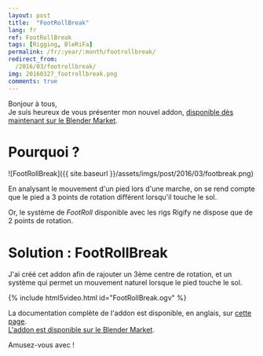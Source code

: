 ```yaml
---
layout: post
title:  "FootRollBreak"
lang: fr
ref: FootRollBreak
tags: [Rigging, BleRiFa]
permalink: /fr/:year/:month/footrollbreak/
redirect_from:
  /2016/03/footrollbreak/
img: 20160327_footrollbreak.png
comments: true
---
```


Bonjour à tous,  
Je suis heureux de vous présenter mon nouvel addon, [disponible dès maintenant sur le Blender Market][1].  

# Pourquoi ?
![FootRollBreak]({{ site.baseurl }}/assets/imgs/post/2016/03/footbreak.png)

En analysant le mouvement d'un pied lors d'une marche, on se rend compte que le pied a 3 points de rotation différent lorsqu'il touche le sol.

Or, le système de _FootRoll_ disponible avec les rigs Rigify ne dispose que de 2 points de rotation.  

# Solution : FootRollBreak  

J'ai créé cet addon afin de rajouter un 3ème centre de rotation, et un système qui permet un mouvement naturel lorsque le pied touche le sol.

{% include html5video.html id="FootRollBreak.ogv" %}

La documentation complète de l'addon est disponible, en anglais, sur [cette page][2].  
[L'addon est disponible sur le Blender Market][1].

Amusez-vous avec !

[1]: https://cgcookiemarkets.com/all-products/footrollbreak/
[2]: http://blerifa.com/tools/FootRollBreak/
